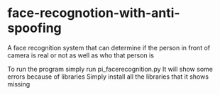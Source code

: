 # face-recognotion-with-anti-spoofing
A face recognition system that can determine if the person in front of camera is real or not as well as who that person is

To run the program simply run pi_facerecognition.py
It will show some errors because of libraries
Simply install all the libraries that it shows missing
